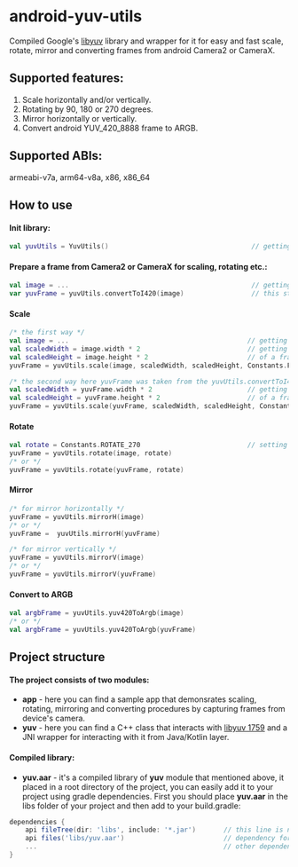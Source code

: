 # android-yuv-utils
Compiled Google's [libyuv](https://chromium.googlesource.com/libyuv/libyuv/) library and wrapper for it for easy and fast scale, rotate, mirror and converting frames from android Camera2 or CameraX.

## Supported features:
1. Scale horizontally and/or vertically.
2. Rotating by 90, 180 or 270 degrees.
3. Mirror horizontally or vertically.
4. Convert android YUV_420_8888 frame to ARGB.

## Supported ABIs:
armeabi-v7a, arm64-v8a, x86, x86_64

## How to use

#### Init library:
```kotlin
val yuvUtils = YuvUtils()                                    // getting an instance of the library
```

#### Prepare a frame from Camera2 or CameraX for scaling, rotating etc.:
```kotlin
val image = ...                                              // getting an image from Camera2 or CameraX api
var yuvFrame = yuvUtils.convertToI420(image)                 // this step isn't mandatory but it may help you in case if the colors of the output frame (after scale, rotate etc.) are distorted  
```

#### Scale
```kotlin
/* the first way */
val image = ...                                             // getting an image from Camera2 or CameraX api
val scaledWidth = image.width * 2                           // getting current width and height
val scaledHeight = image.height * 2                         // of a frame and for example double them
yuvFrame = yuvUtils.scale(image, scaledWidth, scaledHeight, Constants.FILTER_BOX)

/* the second way here yuvFrame was taken from the yuvUtils.convertToI420 method as showed above */ 
val scaledWidth = yuvFrame.width * 2                        // getting current width and height
val scaledHeight = yuvFrame.height * 2                      // of a frame and for example double them
yuvFrame = yuvUtils.scale(yuvFrame, scaledWidth, scaledHeight, Constants.FILTER_BOX)
```

#### Rotate
```kotlin
val rotate = Constants.ROTATE_270                           // setting the rotation angle
yuvFrame = yuvUtils.rotate(image, rotate)
/* or */
yuvFrame = yuvUtils.rotate(yuvFrame, rotate)
```

#### Mirror
```kotlin
/* for mirror horizontally */
yuvFrame = yuvUtils.mirrorH(image)
/* or */
yuvFrame =  yuvUtils.mirrorH(yuvFrame)

/* for mirror vertically */
yuvFrame = yuvUtils.mirrorV(image)
/* or */
yuvFrame = yuvUtils.mirrorV(yuvFrame)
```

#### Convert to ARGB
```kotlin
val argbFrame = yuvUtils.yuv420ToArgb(image)
/* or */
val argbFrame = yuvUtils.yuv420ToArgb(yuvFrame)
```

## Project structure
#### The project consists of two modules:
- **app** - here you can find a sample app that demonsrates scaling, rotating, mirroring and converting procedures by capturing frames from device's camera.
- **yuv** - here you can find a C++ class that interacts with [libyuv 1759](https://chromium.googlesource.com/libyuv/libyuv/+/c5e45dcae58f5cb3eb893f8000c1de88a8fe3c4e) and a JNI wrapper for interacting with it from Java/Kotlin layer.

#### Compiled library:
- **yuv.aar** - it's a compiled library of **yuv** module that mentioned above, it placed in a root directory of the project, you can easily add it to your project using gradle dependencies. First you should place **yuv.aar** in the libs folder of your project and then add to your build.gradle:
````groovy
dependencies {
    api fileTree(dir: 'libs', include: '*.jar')       // this line is necessary in order to gradle took yuv.aar from "libs" dir
    api files('libs/yuv.aar')                         // dependency for yuv.aar library
    ...                                               // other dependencies
}
````
